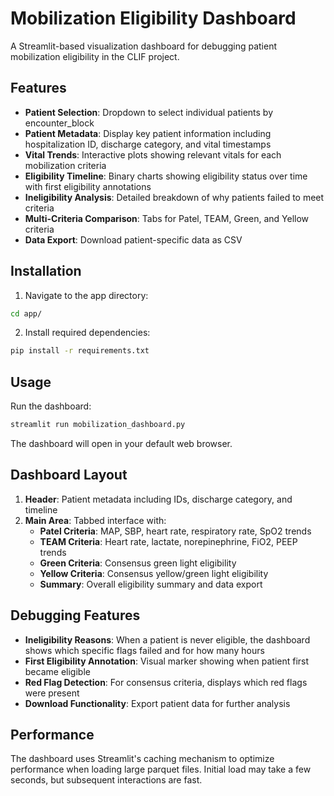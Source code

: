 # Mobilization Eligibility Dashboard

A Streamlit-based visualization dashboard for debugging patient mobilization eligibility in the CLIF project.

## Features

- **Patient Selection**: Dropdown to select individual patients by encounter_block
- **Patient Metadata**: Display key patient information including hospitalization ID, discharge category, and vital timestamps
- **Vital Trends**: Interactive plots showing relevant vitals for each mobilization criteria
- **Eligibility Timeline**: Binary charts showing eligibility status over time with first eligibility annotations
- **Ineligibility Analysis**: Detailed breakdown of why patients failed to meet criteria
- **Multi-Criteria Comparison**: Tabs for Patel, TEAM, Green, and Yellow criteria
- **Data Export**: Download patient-specific data as CSV

## Installation

1. Navigate to the app directory:
```bash
cd app/
```

2. Install required dependencies:
```bash
pip install -r requirements.txt
```

## Usage

Run the dashboard:
```bash
streamlit run mobilization_dashboard.py
```

The dashboard will open in your default web browser.

## Dashboard Layout

1. **Header**: Patient metadata including IDs, discharge category, and timeline
2. **Main Area**: Tabbed interface with:
   - **Patel Criteria**: MAP, SBP, heart rate, respiratory rate, SpO2 trends
   - **TEAM Criteria**: Heart rate, lactate, norepinephrine, FiO2, PEEP trends
   - **Green Criteria**: Consensus green light eligibility
   - **Yellow Criteria**: Consensus yellow/green light eligibility
   - **Summary**: Overall eligibility summary and data export

## Debugging Features

- **Ineligibility Reasons**: When a patient is never eligible, the dashboard shows which specific flags failed and for how many hours
- **First Eligibility Annotation**: Visual marker showing when patient first became eligible
- **Red Flag Detection**: For consensus criteria, displays which red flags were present
- **Download Functionality**: Export patient data for further analysis

## Performance

The dashboard uses Streamlit's caching mechanism to optimize performance when loading large parquet files. Initial load may take a few seconds, but subsequent interactions are fast.